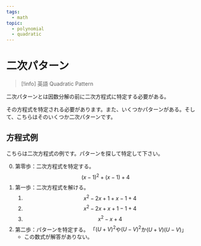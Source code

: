```yaml
---
tags:
  - math
topic:
  - polynomial
  - quadratic
---
```


# 二次パターン

> [!info] 英語
> Quadratic Pattern 

二次パターンとは因数分解の前に二次方程式に特定する必要がある。

その方程式を特定される必要があります。また、いくつかパターンがある。そして、こちらはそのいくつか二次パターンです。

## 方程式例

こちらは二次方程式の例です。パターンを探して特定して下さい。

0. 第零歩：二次方程式を特定する。
   $$
   (x-1)^2+(x-1)+4
   $$
1. 第一歩：二次方程式を解ける。
   1. $$
      x^2-2x+1+x-1+4
      $$
   1. $$
      x^2-2x+x+1-1+4
      $$
   1. $$
      x^2-x+4
      $$
1. 第二歩：パターンを特定する。 「$(U+V)^2$や$(U-V)^2$か$(U+V)(U-V)$」
   - この数式が解答がありない。
